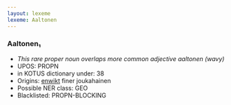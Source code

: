 ```yaml
---
layout: lexeme
lexeme: Aaltonen
---
```


###  Aaltonen₁

* _This rare proper noun overlaps more common adjective *aaltonen* (wavy)_
* UPOS:  PROPN
* in KOTUS dictionary under:  38
* Origins: [enwikt](https://en.wiktionary.org/wiki/Aaltonen) finer joukahainen 
* Possible NER class:  GEO
* Blacklisted:  PROPN-BLOCKING

